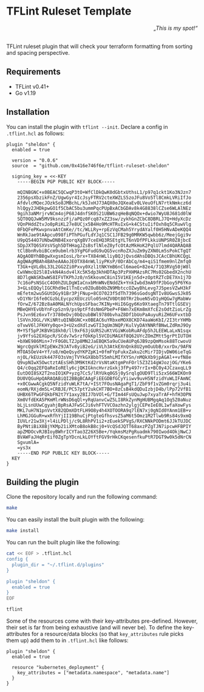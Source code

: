 # TFLint Ruleset Template

<div style="text-align: right"><em>„This is my spot!“</em></div>

<br>

TFLint ruleset plugin that will check your terraform formatting from sorting and
spacing perspective.

## Requirements

- TFLint v0.41+
- Go v1.19

## Installation

You can install the plugin with `tflint --init`. Declare a config in
`.tflint.hcl` as follows:

```hcl
plugin "sheldon" {
  enabled = true

  version = "0.0.6"
  source  = "github.com/0x416e746f6e/tflint-ruleset-sheldon"

  signing_key = <<-KEY
    -----BEGIN PGP PUBLIC KEY BLOCK-----

    mQINBGNC+x0BEAC5QCwqP3tO+WfClDkQwK0dGbtxUthsL1/p97q1ckt1Ko3NJzn7
    2356psXbzikFnZ/UgwGyr4IcJsyFTRV2cteXWZLS5zoJFu8Vo5Tl8CmkLVRiIfJo
    AfdvlcMQecJOzkSo8JMBchL/k5JxHJ73AQX0oJQXeaEv0LVeuOfLN7rtkNmkcz6d
    hlQgy2JHDkpwGO1f5CbAC5bu3ummPqcPUpBxACbGDAv8k4G8838lCZse6WLAlNEz
    9gih3aNMrjrvNCm4ojP68J4dnfSK0S21UBW6zqHeBqNQOx+dwio7WyU8J681d0lW
    SQT0QQJwW5MV9ksnzzFj/aPQz0Fcq87xZZ3sw/zykhGnZCbC8DBRLJ7Q+HdyXcDz
    VQnPHddZtvJo0pRiKL27e8UCjx5B4Ho9McHTRuIxG+k4CStuIifOxh8q5CRuwVlg
    0FbQFePKwvpnvaAtCmKe//tc/WLLRy+rpEzVqCMah5YrydAYalf0H5HNvADeKQQ4
    WnRkJae9tAApcu098fiPThPGufLdYJq1CSC1JFB29g0MRKW5qwbb6z/MeejGgi9v
    U9pQ544O7UNbwDNB4ExorqXgBV7ceEHQ3RSEtgYLT6nVDfPFLkkiUNPSR0Z8jbcE
    SDpJXTQ6SXVsVSgh5DTHHagJZsBsflNleZ0yfcOtAzMkHoK2PqlU7lmd4QARAQAB
    tClBbnRvbiBCcm9ubmlrb3YgPGFudG9uQG5vcnRoZXJuZm9yZXN0Lm5sPokCTgQT
    AQgAOBYhBBgwXxgsmIosL/brx+TX84nWLliyBQJjQvsdAhsDBQsJCAcCBhUKCQgL
    AgQWAgMBAh4BAheAAAoJEOTX84nWLliyPKsP/0DrAbCq/m4+qiS1fmem9nlZmfq0
    T3Gk+qVLdbL33L2GG2Zi0Pxvy0Xzl1tNKYmB6nCl6maeG+82e4/71Q3RVg50jW8l
    CwVWmcQ25l8IvkN4Asdv4lXc5K5dp3khHDTAp3PzPXHMAzsRC7Ms02GbedX2nchU
    8D7lgWASKbwWS8IFVTKPhJz0/n5KkovmC8inI5V1KEjn5d+zOptRZTcDE7Xn1j7D
    7c16oPsNSGcC4O0hZULDgWIaCnxbMnWNvENddZk+YnkIwbd3mA9fPJbGoy5P6YKo
    3+GLsEQQylIGCRhd9eIlTnEcv0ZOuBb0bZN9MbtccOZwyBhLevg7J5pesVZwH3kF
    mEfetm2wu5GUtDGy91Br3PjFNup+8CO7023f5dTh7396sGodsgNTIv8UGwsSJk05
    vD1YNrI6fe0CGzbLEycpzXEUczUlo05nHZV0Dt80TRr2bueN5vD1yHQGw7gMabWv
    fOrwZ/672Bz8aA0MALNYchUpsSFbac7KINy+HiI6Ggy6Ko9XtaegTn79TtlGSEVj
    MBeQHYEvUbYnFcpSzn9/ps9ptFfdsNmGPbeP+F6Wn7xEKm8mXfcE2sOdtZioLrZg
    PsJvn9Ez6xvTr3780eDvj0bQzubBWl9780bvhaZ8Df1bUoPaAuyuRiZH6UFvxtbD
    lSVVnJOGL/VKiNRtuQINBGNC+x0BEAC6uYRbxeMOX8CKD74aaWoKbI/2I3trYHMb
    oTvwV6lJFKHYy0qo+3+U2xdXdlzwGTI3qUm3NQP/KulVyDAYNNRfBNwLZdRmJ9Oy
    M+YSf5pPJKBVH18kh0/ll9xF63jGURS2uKtVGiWKobRuAFdp5hJLEEWLaLxN1sqx
    jv9YfsG2EXGpcR/SCdv7wSrzfOkKpl5VCDiMAGXf8Q62UYcZOmZMtt5grPtIUTOH
    +bXWE986Min+7rF0G0LTZJp8MN2JaEBQK5a9uCUeAUPq6JB9zpQmMsok88TcwovU
    WgrcQgVklMIpEWxZ9JATv8yiB2eG/iVLh3AtkEXnQnk8U2ymOuUbB/xxrDx/9AFN
    MTOA5OeV4+Yf/o8/mQeQsydYKPZpK1+0fmFYpFukxZaku2cMir7IDjvDW06ieTqG
    njOL/kEUzUk447FO3sVmjTVYkGX8bbTS5mhLMIfXYSn/nMQkXb9jpAGAl++vfN8e
    Q9vpNIwX5OwctztAEsSHh3M9KtKd2rVsNtaKtgmPnFOrl5Z3Z14gWJozjOG/YKe6
    Q4/cOqq2EFQaReIoREly6cjQKIGkncHvrzGxkj3fPy497rrIx+BC0y4JCzaxqLL9
    EutDOI8SX2T2noIO1KP+yzg7Cc5/lRYUkq0G5j0ySrqlgOUD9Tli5zxS66WIKOn9
    DU0VQGuHpQARAQABiQI2BBgBCAAgFiEEGDBfGCyYiiwv9uvH5NfzidYuWLIFAmNC
    +x0CGwwACgkQ5NfzidYuWLK7tA/+ISt7FOusNAgaPgT1/ZbF9f1vZGm0rqrj3u4i
    eomN/RXjdm5L+CRBJE/PC57ptY2ukCHT7BO+8zCsB4kdQDuIzbjD4b/lPp72VfB1
    UHBX6TPwGFQkbFN2t7Y1axy2BIJ7bVOl+G/TIm44FsUQuJwp7xyaTrAF+hfH3OPN
    Xm0VfdEKA5PKmMlrWNsD6qQl+yRqUanvCwZ5LI8RkZynMgHUBMgqAq1Oq5Z0aNuz
    bLjLsnUUwCgyahjBpRsAJFwSCJi6vhFTVVCOazhn2ylgjCEPeIeE0L1wfaXowFys
    MKL7uH7N1pnVvtX82QDmXDtFLH9O8y4h4XOTOORA9q7lEN7xj0gNId0YAnm1EB+v
    LhMGJGGuR+wxRfhYjII19BhuCjPtgteGfhsvsZ5aM6t5Omz1M2Tlwb9Rs84s9xmQ
    IUVLr21w3Xj+l4iLPDlj/c9L8RhPV1i2+zEuekSPVgS/RXCNNkPODmt6JJkTUJDC
    ByPNtiBiX8BjYKMp21iXMtoB8okB8cj0+VcQSdJQTT68axzPZgTJN7ipcwHFBPIY
    apZMDOcvRJBIoyBWhrICYTao3Z26X5Be+/YqkmsMzPgRuadmk790Iwod4OkjNwCJ
    BVAWFaJHqRrEif0ZgTpYDcnLkLOYftFGV9rHkCKqesenfkuPtR7DGT9w0k5dNrCN
    SgvumlA=
    =ys3x
    -----END PGP PUBLIC KEY BLOCK-----
  KEY
}
```

## Building the plugin

Clone the repository locally and run the following command:

```bash
make
```

You can easily install the built plugin with the following:

```bash
make install
```

You can run the built plugin like the following:

```bash
cat << EOF > .tflint.hcl
config {
  plugin_dir = "~/.tflint.d/plugins"
}

plugin "sheldon" {
  enabled = true
}
EOF

tflint
```

Some of the resources come with their key-attributes pre-defined.  However,
their set is far from being exhaustive (and will never be). To define the
key-attributes for a resource/data blocks (so that `key_attributes`
rule picks them up) add them to in `.tflint.hcl` like follows:

```hcl
plugin "sheldon" {
  enabled = true

  resource "kubernetes_deployment" {
    key_attributes = ["metadata.namespace", "metadata.name"]
  }
}
```

